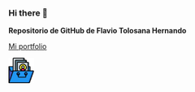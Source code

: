 ### Hi there 👋

<!--
**Flavio-Tolosana/Flavio-Tolosana** is a ✨ _special_ ✨ repository because its `README.md` (this file) appears on your GitHub profile.

Here are some ideas to get you started:

- 🔭 I’m currently working on ...
- 🌱 I’m currently learning ...
- 👯 I’m looking to collaborate on ...
- 🤔 I’m looking for help with ...
- 💬 Ask me about ...
- 📫 How to reach me: ...
- 😄 Pronouns: ...
- ⚡ Fun fact: ...
-->

**Repositorio de GitHub de Flavio Tolosana Hernando**

[<p>Mi portfolio</p><img src="images\icon_portfolio.jpeg" alt="Flavio-Portfolio" width="50"/>](https://flavio-tolosana.github.io/Flavio-Tolosana-Portfolio/)